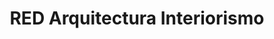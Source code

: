 ---
title: "RED Arquitectura Interiorismo"
url: /valladolid/red-arquitectura-interiorismo/
shop: Raumausstattung
---